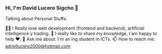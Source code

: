 ### Hi, I'm David Lucero Sigcho 👋


Talking about Personal Stuffs:

👩‍💻 I Really love web development (frontend and backend), artificial intelligence y trading.
💬 I really like to share my knowledge, I am happy to help ❤️;
💬 Ask me about: I'm an ing student in ICTs.
📫 How to reach me: adriellucero2000@hotmail.com

<!--
Here are some ideas to get you started:

- 🔭 I’m currently working on ...
- 🌱 I’m currently learning ...
- 👯 I’m looking to collaborate on ...
- 🤔 I’m looking for help with ...
- 😄 Pronouns: ...
- ⚡ Fun fact: ...
-->
